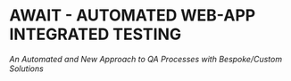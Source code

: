 # AWAIT - AUTOMATED WEB-APP INTEGRATED TESTING
<p><em>An Automated and New Approach to QA Processes with Bespoke/Custom Solutions</em></p>
